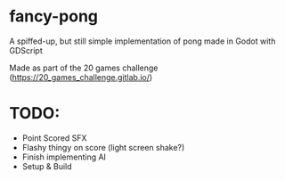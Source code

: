 # fancy-pong
 A spiffed-up, but still simple implementation of pong made in Godot  with GDScript

Made as part of the 20 games challenge (https://20_games_challenge.gitlab.io/)

# TODO:
 - Point Scored SFX
 - Flashy thingy on score (light screen shake?)
 - Finish implementing AI
 - Setup & Build

